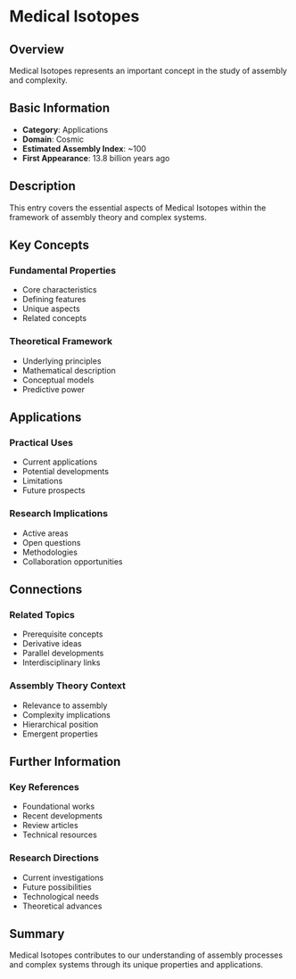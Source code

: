 # Medical Isotopes

## Overview

Medical Isotopes represents an important concept in the study of assembly and complexity.

## Basic Information

- **Category**: Applications
- **Domain**: Cosmic
- **Estimated Assembly Index**: ~100
- **First Appearance**: 13.8 billion years ago

## Description

This entry covers the essential aspects of Medical Isotopes within the framework of assembly theory and complex systems.

## Key Concepts

### Fundamental Properties
- Core characteristics
- Defining features
- Unique aspects
- Related concepts

### Theoretical Framework
- Underlying principles
- Mathematical description
- Conceptual models
- Predictive power

## Applications

### Practical Uses
- Current applications
- Potential developments
- Limitations
- Future prospects

### Research Implications
- Active areas
- Open questions
- Methodologies
- Collaboration opportunities

## Connections

### Related Topics
- Prerequisite concepts
- Derivative ideas
- Parallel developments
- Interdisciplinary links

### Assembly Theory Context
- Relevance to assembly
- Complexity implications
- Hierarchical position
- Emergent properties

## Further Information

### Key References
- Foundational works
- Recent developments
- Review articles
- Technical resources

### Research Directions
- Current investigations
- Future possibilities
- Technological needs
- Theoretical advances

## Summary

Medical Isotopes contributes to our understanding of assembly processes and complex systems through its unique properties and applications.
